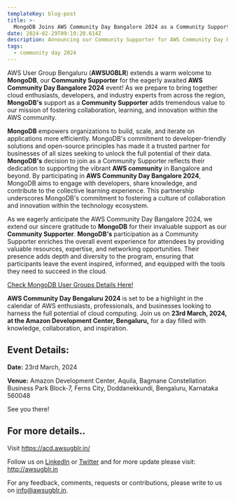 ```yaml
---
templateKey: blog-post
title: >-
  MongoDB Joins AWS Community Day Bangalore 2024 as a Community Supporter!
date: 2024-02-29T09:19:20.614Z
description: Announcing our Community Supporter for AWS Community Day Bengaluru 2024.
tags:
  - community day 2024
---
```


AWS User Group Bengaluru (**AWSUGBLR**) extends a warm welcome to **MongoDB**, our **Community Supporter** for the eagerly awaited **AWS Community Day Bangalore 2024** event! As we prepare to bring together cloud enthusiasts, developers, and industry experts from across the region, **MongoDB's** support as a **Community Supporter** adds tremendous value to our mission of fostering collaboration, learning, and innovation within the AWS community.

**MongoDB** empowers organizations to build, scale, and iterate on applications more efficiently. MongoDB's commitment to developer-friendly solutions and open-source principles has made it a trusted partner for businesses of all sizes seeking to unlock the full potential of their data. **MongoDB's** decision to join as a Community Supporter reflects their dedication to supporting the vibrant **AWS community** in Bangalore and beyond. By participating in **AWS Community Day Bangalore 2024**, MongoDB aims to engage with developers, share knowledge, and contribute to the collective learning experience. This partnership underscores MongoDB's commitment to fostering a culture of collaboration and innovation within the technology ecosystem.

As we eagerly anticipate the AWS Community Day Bangalore 2024, we extend our sincere gratitude to **MongoDB** for their invaluable support as our **Community Supporter**. **MongoDB's** participation as a Community Supporter enriches the overall event experience for attendees by providing valuable resources, expertise, and networking opportunities. Their presence adds depth and diversity to the program, ensuring that participants leave the event inspired, informed, and equipped with the tools they need to succeed in the cloud.

[Check MongoDB User Groups Details Here!](https://mdblink.com/bengaluru-mug)

**AWS Community Day Bengaluru 2024** is set to be a highlight in the calendar of AWS enthusiasts, professionals, and businesses looking to harness the full potential of cloud computing. Join us on **23rd March, 2024, at the Amazon Development Center, Bengaluru,** for a day filled with knowledge, collaboration, and inspiration.

## Event Details:

**Date:** 23rd March, 2024

**Venue:** Amazon Development Center, Aquila, Bagmane Constellation Business Park Block-7, Ferns City, Doddanekkundi, Bengaluru, Karnataka 560048

See you there!

## For more details..

Visit  <https://acd.awsugblr.in/>

Follow us on [LinkedIn](https://www.linkedin.com/in/awsugblr/) or [Twitter](https://twitter.com/awsugblr) and for more update please visit: <http://awsugblr.in>

For any feedback, comments, requests or contributions, please write to us on [info@awsugblr.in](<mailto: info@awsugblr.in>).